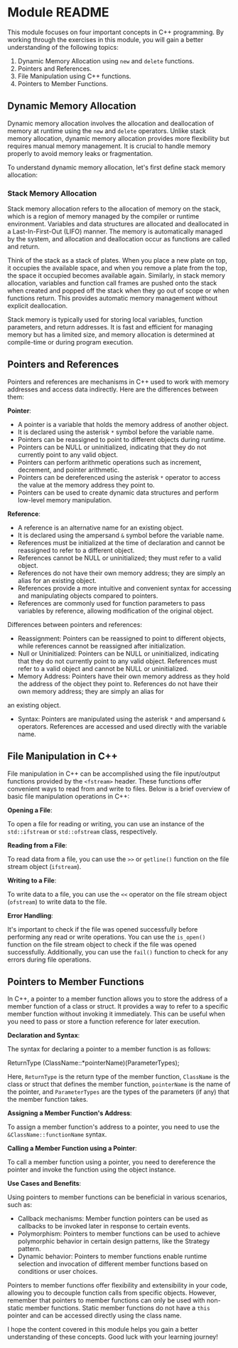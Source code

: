 # Module README

This module focuses on four important concepts in C++ programming. By working through the exercises in this module, you will gain a better understanding of the following topics:

1. Dynamic Memory Allocation using `new` and `delete` functions.
2. Pointers and References.
3. File Manipulation using C++ functions.
4. Pointers to Member Functions.

## Dynamic Memory Allocation

Dynamic memory allocation involves the allocation and deallocation of memory at runtime using the `new` and `delete` operators. Unlike stack memory allocation, dynamic memory allocation provides more flexibility but requires manual memory management. It is crucial to handle memory properly to avoid memory leaks or fragmentation.

To understand dynamic memory allocation, let's first define stack memory allocation:

### Stack Memory Allocation

Stack memory allocation refers to the allocation of memory on the stack, which is a region of memory managed by the compiler or runtime environment. Variables and data structures are allocated and deallocated in a Last-In-First-Out (LIFO) manner. The memory is automatically managed by the system, and allocation and deallocation occur as functions are called and return.

Think of the stack as a stack of plates. When you place a new plate on top, it occupies the available space, and when you remove a plate from the top, the space it occupied becomes available again. Similarly, in stack memory allocation, variables and function call frames are pushed onto the stack when created and popped off the stack when they go out of scope or when functions return. This provides automatic memory management without explicit deallocation.

Stack memory is typically used for storing local variables, function parameters, and return addresses. It is fast and efficient for managing memory but has a limited size, and memory allocation is determined at compile-time or during program execution.

## Pointers and References

Pointers and references are mechanisms in C++ used to work with memory addresses and access data indirectly. Here are the differences between them:

**Pointer**:

- A pointer is a variable that holds the memory address of another object.
- It is declared using the asterisk `*` symbol before the variable name.
- Pointers can be reassigned to point to different objects during runtime.
- Pointers can be NULL or uninitialized, indicating that they do not currently point to any valid object.
- Pointers can perform arithmetic operations such as increment, decrement, and pointer arithmetic.
- Pointers can be dereferenced using the asterisk `*` operator to access the value at the memory address they point to.
- Pointers can be used to create dynamic data structures and perform low-level memory manipulation.

**Reference**:

- A reference is an alternative name for an existing object.
- It is declared using the ampersand `&` symbol before the variable name.
- References must be initialized at the time of declaration and cannot be reassigned to refer to a different object.
- References cannot be NULL or uninitialized; they must refer to a valid object.
- References do not have their own memory address; they are simply an alias for an existing object.
- References provide a more intuitive and convenient syntax for accessing and manipulating objects compared to pointers.
- References are commonly used for function parameters to pass variables by reference, allowing modification of the original object.

Differences between pointers and references:

- Reassignment: Pointers can be reassigned to point to different objects, while references cannot be reassigned after initialization.
- Null or Uninitialized: Pointers can be NULL or uninitialized, indicating that they do not currently point to any valid object. References must refer to a valid object and cannot be NULL or uninitialized.
- Memory Address: Pointers have their own memory address as they hold the address of the object they point to. References do not have their own memory address; they are simply an alias for

 an existing object.
- Syntax: Pointers are manipulated using the asterisk `*` and ampersand `&` operators. References are accessed and used directly with the variable name.

## File Manipulation in C++

File manipulation in C++ can be accomplished using the file input/output functions provided by the `<fstream>` header. These functions offer convenient ways to read from and write to files. Below is a brief overview of basic file manipulation operations in C++:

**Opening a File**:

To open a file for reading or writing, you can use an instance of the `std::ifstream` or `std::ofstream` class, respectively.

**Reading from a File**:

To read data from a file, you can use the `>>` or `getline()` function on the file stream object (`ifstream`).

**Writing to a File**:

To write data to a file, you can use the `<<` operator on the file stream object (`ofstream`) to write data to the file.

**Error Handling**:

It's important to check if the file was opened successfully before performing any read or write operations. You can use the `is_open()` function on the file stream object to check if the file was opened successfully. Additionally, you can use the `fail()` function to check for any errors during file operations.

## Pointers to Member Functions

In C++, a pointer to a member function allows you to store the address of a member function of a class or struct. It provides a way to refer to a specific member function without invoking it immediately. This can be useful when you need to pass or store a function reference for later execution.

**Declaration and Syntax**:

The syntax for declaring a pointer to a member function is as follows:


ReturnType (ClassName::*pointerName)(ParameterTypes);


Here, `ReturnType` is the return type of the member function, `ClassName` is the class or struct that defines the member function, `pointerName` is the name of the pointer, and `ParameterTypes` are the types of the parameters (if any) that the member function takes.

**Assigning a Member Function's Address**:

To assign a member function's address to a pointer, you need to use the `&ClassName::functionName` syntax.

**Calling a Member Function using a Pointer**:

To call a member function using a pointer, you need to dereference the pointer and invoke the function using the object instance.

**Use Cases and Benefits**:

Using pointers to member functions can be beneficial in various scenarios, such as:

- Callback mechanisms: Member function pointers can be used as callbacks to be invoked later in response to certain events.
- Polymorphism: Pointers to member functions can be used to achieve polymorphic behavior in certain design patterns, like the Strategy pattern.
- Dynamic behavior: Pointers to member functions enable runtime selection and invocation of different member functions based on conditions or user choices.

Pointers to member functions offer flexibility and extensibility in your code, allowing you to decouple function calls from specific objects. However, remember that pointers to member functions can only be used with non-static member functions. Static member functions do not have a `this` pointer and can be accessed directly using the class name.

I hope the content covered in this module helps you gain a better understanding of these concepts. Good luck with your learning journey!